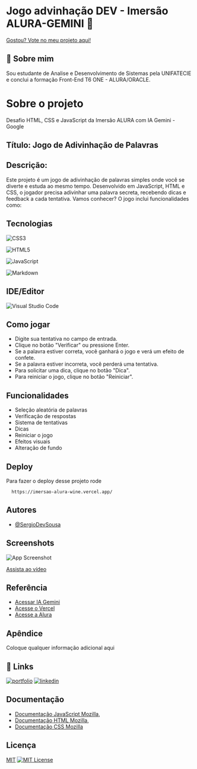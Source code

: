 # Jogo advinhação DEV - Imersão ALURA-GEMINI 👋
[Gostou? Vote no meu projeto aqui!](https://discord.com/channels/1277631721822748742/1277631722716008535/1281675107332264046)



## 🚀 Sobre mim
Sou estudante de Analise e Desenvolvimento de Sistemas pela UNIFATECIE e conclui a formação Front-End T6 ONE - ALURA/ORACLE.


# Sobre o projeto

Desafio HTML, CSS e JavaScript da Imersão ALURA com IA Gemini - Google

## Título: Jogo de Adivinhação de Palavras

## Descrição:

Este projeto é um jogo de adivinhação de palavras simples onde você se diverte e estuda ao mesmo tempo. Desenvolvido em JavaScript, HTML e CSS, o jogador precisa adivinhar uma palavra secreta, recebendo dicas e feedback a cada tentativa. Vamos conhecer? O jogo inclui funcionalidades como:

## Tecnologias

![CSS3](https://img.shields.io/badge/css3-%231572B6.svg?style=for-the-badge&logo=css3&logoColor=white)

![HTML5](https://img.shields.io/badge/html5-%23E34F26.svg?style=for-the-badge&logo=html5&logoColor=white)

![JavaScript](https://img.shields.io/badge/javascript-%23323330.svg?style=for-the-badge&logo=javascript&logoColor=%23F7DF1E)

![Markdown](https://img.shields.io/badge/markdown-%23000000.svg?style=for-the-badge&logo=markdown&logoColor=white)

## IDE/Editor

![Visual Studio Code](https://img.shields.io/badge/Visual%20Studio%20Code-0078d7.svg?style=for-the-badge&logo=visual-studio-code&logoColor=white)

## Como jogar 

- Digite sua tentativa no campo de entrada.
- Clique no botão "Verificar" ou pressione Enter.
- Se a palavra estiver correta, você ganhará o jogo e verá um efeito de confete.
- Se a palavra estiver incorreta, você perderá uma tentativa.
- Para solicitar uma dica, clique no botão "Dica".
- Para reiniciar o jogo, clique no botão "Reiniciar".



## Funcionalidades

- Seleção aleatória de palavras
- Verificação de respostas
- Sistema de tentativas
- Dicas
- Reiniciar o jogo
- Efeitos visuais
- Alteração de fundo


## Deploy

Para fazer o deploy desse projeto rode

```Vercel
  https://imersao-alura-wine.vercel.app/
```


## Autores

- [@SergioDevSousa](https://github.com/SergioDevSousa)


## Screenshots

![App Screenshot](https://scontent-for1-1.xx.fbcdn.net/v/t39.30808-6/458316314_7949892081787409_5411604332442128082_n.jpg?_nc_cat=103&ccb=1-7&_nc_sid=127cfc&_nc_eui2=AeFkAnPgthY6a9I69k-IYJoHjpfMuCku4gyOl8y4KS7iDBrQCTYNLs_O_lg3DxSaS17dwVep6StqaQ16CuaFB0fm&_nc_ohc=eSQdoL7ixG0Q7kNvgEKb_kC&_nc_ht=scontent-for1-1.xx&oh=00_AYA_aU7EWPWvGlhLgGRulU3pXwH5Fisa10aLOwiPZ-DvLA&oe=66E16CD2)

[Assista ao vídeo](https://youtu.be/cMhv8_ERet4f)


## Referência

 - [Acessar IA Gemini](https://gemini.google.com/app)
 - [Acesse o Vercel](https://vercel.com/)
 - [Acesse a Alura](https://www.alura.com.br/)


## Apêndice

Coloque qualquer informação adicional aqui


## 🔗 Links
[![portfolio](https://img.shields.io/badge/my_portfolio-000?style=for-the-badge&logo=ko-fi&logoColor=white)]( https://portifolio-react-lovat.vercel.app/#projetos )
[![linkedin](https://img.shields.io/badge/linkedin-0A66C2?style=for-the-badge&logo=linkedin&logoColor=white)]((https://www.linkedin.com/in/sergiosousa-tec/))


## Documentação

- [Documentação JavaScript Mozilla](https://developer.mozilla.org/pt-BR/docs/Web/JavaScript),
- [Documentação HTML Mozilla](https://developer.mozilla.org/pt-BR/docs/Web/HTML),
- [Documentação CSS Mozilla](https://developer.mozilla.org/pt-BR/docs/Web/CSS)



## Licença

[MIT](https://choosealicense.com/licenses/mit/)
[![MIT License](https://img.shields.io/badge/License-MIT-green.svg)](https://choosealicense.com/licenses/mit/)

